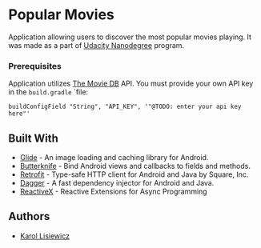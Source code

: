 # Popular Movies

Application allowing users to discover the most popular movies playing. It was made as a part of [Udacity Nanodegree](https://eu.udacity.com/course/android-developer-nanodegree-by-google--nd801) program.

### Prerequisites

Application utilizes [The Movie DB](https://www.themoviedb.org) API. You must provide your own API key in the `build.gradle` `file:

```
buildConfigField "String", "API_KEY", '"@TODO: enter your api key here"'
```

## Built With

* [Glide](https://github.com/bumptech/glide) - An image loading and caching library for Android.
* [Butterknife](https://github.com/JakeWharton/butterknife) - Bind Android views and callbacks to fields and methods.
* [Retrofit](https://github.com/square/retrofit) - Type-safe HTTP client for Android and Java by Square, Inc.
* [Dagger](https://github.com/google/dagger) - A fast dependency injector for Android and Java.
* [ReactiveX](https://github.com/ReactiveX) - Reactive Extensions for Async Programming

## Authors

* [Karol Lisiewicz](https://github.com/klisiewicz)
